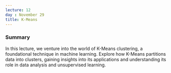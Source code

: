 ```yaml
---
lecture: 12
day : November 29
title: K-Means
---
```


### Summary
In this lecture, we venture into the world of K-Means clustering, a foundational technique in machine learning. Explore how K-Means partitions data into clusters, gaining insights into its applications and understanding its role in data analysis and unsupervised learning.
